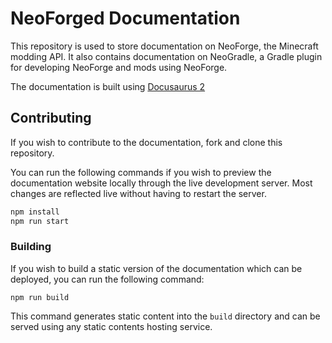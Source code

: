 # NeoForged Documentation

This repository is used to store documentation on NeoForge, the Minecraft modding API. It also contains documentation on NeoGradle, a Gradle plugin for developing NeoForge and mods using NeoForge.

The documentation is built using [Docusaurus 2](https://docusaurus.io)

## Contributing

If you wish to contribute to the documentation, fork and clone this repository.

You can run the following commands if you wish to preview the documentation website locally through the live development server. Most changes are reflected live without having to restart the server.

```bash
npm install
npm run start
```

### Building

If you wish to build a static version of the documentation which can be deployed, you can run the following command:

```
npm run build
```

This command generates static content into the `build` directory and can be served using any static contents hosting service.
